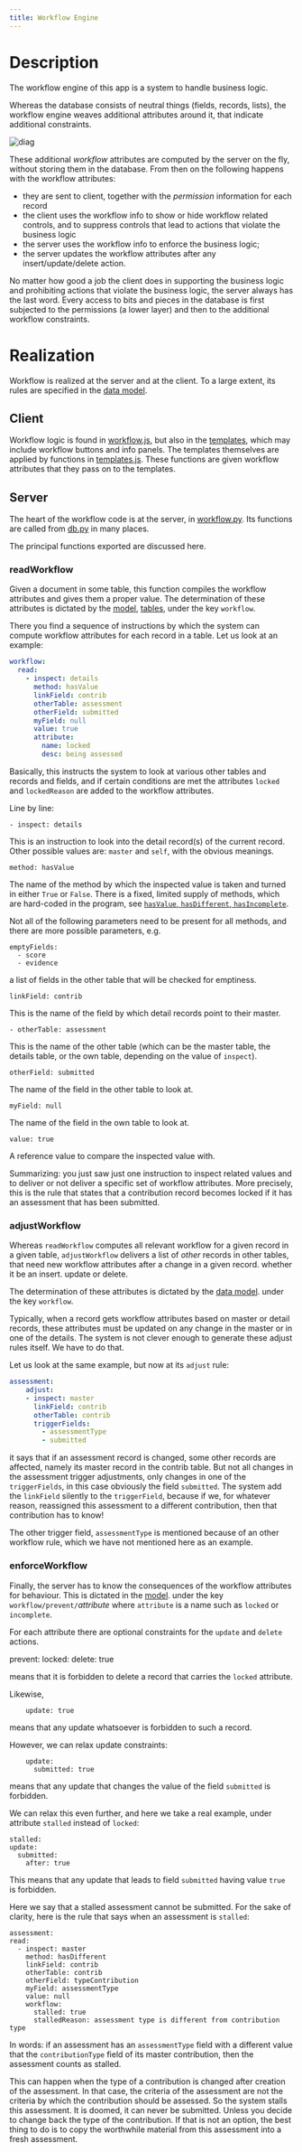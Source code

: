 ```yaml
---
title: Workflow Engine
---
```


Description
===========

The workflow engine of this app is a system to handle business logic.

Whereas the database consists of neutral things (fields, records, lists), the
workflow engine weaves additional attributes around it, that indicate additional
constraints.

![diag](design/design.011.png)

These additional *workflow* attributes are computed by the server on the fly,
without storing them in the database. From then on the following happens with
the workflow attributes:

*   they are sent to client, together with the *permission* information for each
    record
*   the client uses the workflow info to show or hide workflow related controls,
    and to suppress controls that lead to actions that violate the business logic
*   the server uses the workflow info to enforce the business logic;
*   the server updates the workflow attributes after any insert/update/delete
    action.

No matter how good a job the client does in supporting the business logic and
prohibiting actions that violate the business logic, the server always has the
last word. Every access to bits and pieces in the database is first subjected to
the permissions (a lower layer) and then to the additional workflow constraints.

Realization
===========

Workflow is realized at the server and at the client. To a large extent, its
rules are specified in the [data model](Model).

Client
------

Workflow logic is found in [workflow.js](Dux#workflow), but also in the
[templates](Templates), which may include workflow buttons and info panels. The
templates themselves are applied by functions in
[templates.js]({{site.libBase}}/templates.js). These functions are given
workflow attributes that they pass on to the templates.

Server
------

The heart of the workflow code is at the server, in
[workflow.py]({{site.serverBase}}/controllers/workflow.py). Its functions are
called from [db.py]({{site.serverBase}}/controllers/db.py) in many places.

The principal functions exported are discussed here.

### readWorkflow ###

Given a document in some table, this function compiles the workflow attributes
and gives them a proper value. The determination of these attributes is dictated
by the [model]({{site.serverBase}}/models/model.yaml),
[tables]({{site.serverBase}}/models/tables), under the key `workflow`.

There you find a sequence of instructions by which the system can compute
workflow attributes for each record in a table. Let us look at an example:

```yaml
workflow:
  read:
    - inspect: details
      method: hasValue
      linkField: contrib
      otherTable: assessment
      otherField: submitted
      myField: null
      value: true
      attribute:
        name: locked
        desc: being assessed
```

Basically, this instructs the system to look at various other tables and records
and fields, and if certain conditions are met the attributes `locked` and
`lockedReason` are added to the workflow attributes.

Line by line:

    - inspect: details

This is an instruction to look into the detail record(s) of the current record.
Other possible values are: `master` and `self`, with the obvious meanings.

    method: hasValue

The name of the method by which the inspected value is taken and turned in
either `True` or `False`. There is a fixed, limited supply of methods, which are
hard-coded in the program, see
[`hasValue`, `hasDifferent`, `hasIncomplete`]({{site.serverBase}}/controllers/workflow.py).

Not all of the following parameters need to be present for all methods, and
there are more possible parameters, e.g.

    emptyFields:
      - score
      - evidence

a list of fields in the other table that will be checked for emptiness.

    linkField: contrib

This is the name of the field by which detail records point to their master.

    - otherTable: assessment

This is the name of the other table (which can be the master table, the details
table, or the own table, depending on the value of `inspect`).

    otherField: submitted

The name of the field in the other table to look at.

    myField: null

The name of the field in the own table to look at.

    value: true

A reference value to compare the inspected value with.

Summarizing: you just saw just one instruction to inspect related values and to
deliver or not deliver a specific set of workflow attributes. More precisely,
this is the rule that states that a contribution record becomes locked if it has
an assessment that has been submitted.

### adjustWorkflow ###

Whereas `readWorkflow` computes all relevant workflow for a given record in a
given table, `adjustWorkflow` delivers a list of *other* records in other
tables, that need new workflow attributes after a change in a given record.
whether it be an insert. update or delete.

The determination of these attributes is dictated by the [data model](Model).
under the key `workflow`.

Typically, when a record gets workflow attributes based on master or detail
records, these attributes must be updated on any change in the master or in one
of the details. The system is not clever enough to generate these adjust rules
itself. We have to do that.

Let us look at the same example, but now at its `adjust` rule:

```yaml
assessment:
    adjust:
    - inspect: master
      linkField: contrib
      otherTable: contrib
      triggerFields:
        - assessmentType
        - submitted
```

it says that if an assessment record is changed, some other records are
affected, namely its master record in the contrib table. But not all changes in
the assessment trigger adjustments, only changes in one of the `triggerFields`,
in this case obviously the field `submitted`. The system add the `linkField`
silently to the `triggerField`, because if we, for whatever reason, reassigned
this assessment to a different contribution, then that contribution has to know!

The other trigger field, `assessmentType` is mentioned because of an other
workflow rule, which we have not mentioned here as an example.

### enforceWorkflow ###

Finally, the server has to know the consequences of the workflow attributes for
behaviour. This is dictated in the [model](Model). under the key
`workflow/prevent/`*attribute* where `attribute` is a name such as `locked` or
`incomplete`.

For each attribute there are optional constraints for the `update` and `delete`
actions.

prevent: locked: delete: true

means that it is forbidden to delete a record that carries the `locked`
attribute.

Likewise,

        update: true

means that any update whatsoever is forbidden to such a record.

However, we can relax update constraints:

        update:
          submitted: true

means that any update that changes the value of the field `submitted` is
forbidden.

We can relax this even further, and here we take a real example, under attribute
`stalled` instead of `locked`:

    stalled:
    update:
      submitted:
        after: true

This means that any update that leads to field `submitted` having value `true`
is forbidden.

Here we say that a stalled assessment cannot be submitted. For the sake of
clarity, here is the rule that says when an assessment is `stalled`:

    assessment:
    read:
      - inspect: master
        method: hasDifferent
        linkField: contrib
        otherTable: contrib
        otherField: typeContribution
        myField: assessmentType
        value: null
        workflow:
          stalled: true
          stalledReason: assessment type is different from contribution type

In words: if an assessment has an `assessmentType` field with a different value
that the `contributionType` field of its master contribution, then the
assessment counts as stalled.

This can happen when the type of a contribution is changed after creation of the
assessment. In that case, the criteria of the assessment are not the criteria by
which the contribution should be assessed. So the system stalls this assessment.
It is doomed, it can never be submitted. Unless you decide to change back the
type of the contribution. If that is not an option, the best thing to do is to
copy the worthwhile material from this assessment into a fresh assessment.

